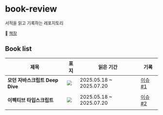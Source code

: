 # book-review

서적을 읽고 기록하는 레포지토리

📖 [책장](https://github.com/gmlwlsdl/book-review/issues/1)

## Book list

| 제목                                         | 표지                                                                                                                                                  | 읽은 기간               | 기록                                                                                         |
| -------------------------------------------- | ----------------------------------------------------------------------------------------------------------------------------------------------------- | ----------------------- | -------------------------------------------------------------------------------------------- |
| <strong>모던 자바스크립트 Deep Dive</strong> | <img src="https://github.com/user-attachments/assets/d26ebdaa-c208-4a07-8c89-c07f453f8599" style="max-width: 100%; height: auto; max-height: 250px;"> | 2025.05.18 ~ 2025.07.20 | [이슈 #1](https://github.com/gmlwlsdl/book-review/issues/1?issue=gmlwlsdl%7Cbook-review%7C2) |
|                                              |
| <strong>이펙티브 타입스크립트</strong>       | <img src="https://contents.kyobobook.co.kr/sih/fit-in/458x0/pdt/9788966263134.jpg" style="max-width: 100%; height: auto; max-height: 250px;">         | 2025.05.18 ~ 2025.07.20 | [이슈 #2](https://github.com/gmlwlsdl/book-review/issues/3)                                  |
|                                              |

